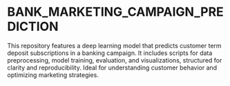 # BANK_MARKETING_CAMPAIGN_PREDICTION
This repository features a deep learning model that predicts customer term deposit subscriptions in a banking campaign. It includes scripts for data preprocessing, model training, evaluation, and visualizations, structured for clarity and reproducibility. Ideal for understanding customer behavior and optimizing marketing strategies.
